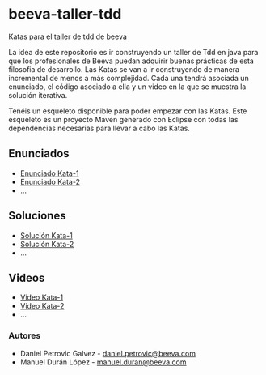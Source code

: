 # beeva-taller-tdd
Katas para el taller de tdd de beeva

La idea de este repositorio es ir construyendo un taller de Tdd en java para que los profesionales de Beeva puedan adquirir buenas prácticas de esta filosofia de desarrollo.
Las Katas se van a ir construyendo de manera incremental de menos a más complejidad. Cada una tendrá asociada un enunciado, el código asociado a ella y un video en la que se muestra la solución iterativa.

Tenéis un esqueleto disponible para poder empezar con las Katas. Este esqueleto es un proyecto Maven generado con Eclipse con todas las dependencias necesarias para llevar a cabo las Katas.

## Enunciados

* [Enunciado Kata-1](https://github.com/beeva-danielpetrovic/beeva-taller-tdd/tree/Kata-1)
* [Enunciado Kata-2](https://github.com/beeva-danielpetrovic/beeva-taller-tdd/tree/Kata-2)
* ...

## Soluciones

* [Solución Kata-1](https://github.com/beeva-danielpetrovic/beeva-taller-tdd/tree/Kata-1)
* [Solución Kata-2](https://github.com/beeva-danielpetrovic/beeva-taller-tdd/tree/Kata-2)
* ...

## Videos

* [Video Kata-1](https://github.com/beeva-danielpetrovic/beeva-taller-tdd/tree/Kata-1)
* [Vídeo Kata-2](https://github.com/beeva-danielpetrovic/beeva-taller-tdd/tree/Kata-2)
* ...

### Autores

* Daniel Petrovic Galvez - daniel.petrovic@beeva.com
* Manuel Durán López - manuel.duran@beeva.com
